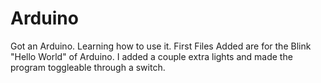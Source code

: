 # Arduino
Got an Arduino. Learning how to use it.
First Files Added are for the Blink "Hello World" of Arduino. I added a couple extra lights and made the program toggleable through a switch. 
